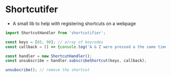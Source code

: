 # Shortcutifer

- A small lib to help with registering shortcuts on a webpage

```javascript
import ShortcutHandler from 'shortcutifier';

const keys = [65, 90]; // array of keycodes
const callback = () => {console.log('A & Z were pressed a the same time')}; // callback when all keys are pressed simultaneously

const handler = new ShortcutHandler();
const unsubscribe = handler.subscribeShortcut(keys, callback);

unsubscribe(); // remove the shortcut
```